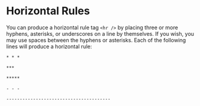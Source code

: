 # Horizontal Rules

You can produce a horizontal rule tag `<hr />` by placing three or more hyphens, asterisks, or underscores on a line by themselves. If you wish, you may use spaces between the hyphens or asterisks. Each of the following lines will produce a horizontal rule:

```text
* * *

***

*****

- - -

---------------------------------------
```